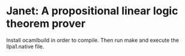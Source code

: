 # Janet: A propositional linear logic theorem prover

Install ocamlbuild in order to compile.
Then run make and execute the llpa1.native file.
